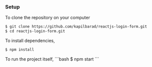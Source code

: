 ### Setup

To clone the repository on your computer 
```bash
$ git clone https://github.com/kapilbarad/reactjs-login-form.git
$ cd reactjs-login-form.git
```

To install dependencies,
```bash
$ npm install
```
<!-- #vasanth -->
<!-- vkihuijggfgg -->
<hiiiiiii>
To run the project itself,
```bash
$ npm start
```
